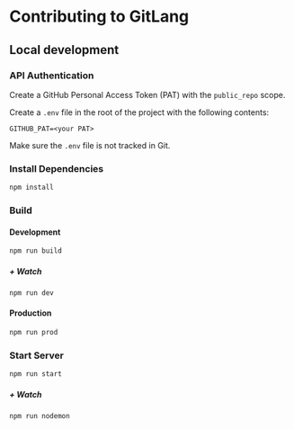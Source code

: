 # Contributing to GitLang

## Local development

### API Authentication

Create a GitHub Personal Access Token (PAT) with the `public_repo` scope.

Create a `.env` file in the root of the project with the following contents:

```env
GITHUB_PAT=<your PAT>
```

Make sure the `.env` file is not tracked in Git.

### Install Dependencies

```sh
npm install
```

### Build

#### Development

```sh
npm run build
```

##### + Watch

```sh
npm run dev
```

#### Production

```sh
npm run prod
```

### Start Server

```sh
npm run start
```

##### + Watch

```sh
npm run nodemon
```
